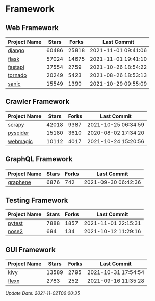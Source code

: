 # Framework

## Web Framework
| Project Name | Stars | Forks | Last Commit |
| ------------ | ----- | ----- | ----------- |
| [django](https://github.com/django/django) | 60486 | 25818 | 2021-11-01 09:41:06 |
| [flask](https://github.com/pallets/flask) | 57024 | 14675 | 2021-11-01 19:41:10 |
| [fastapi](https://github.com/tiangolo/fastapi) | 37554 | 2759 | 2021-10-26 18:54:22 |
| [tornado](https://github.com/tornadoweb/tornado) | 20249 | 5423 | 2021-08-26 18:53:13 |
| [sanic](https://github.com/sanic-org/sanic) | 15549 | 1390 | 2021-10-29 09:55:09 |

## Crawler Framework
| Project Name | Stars | Forks | Last Commit |
| ------------ | ----- | ----- | ----------- |
| [scrapy](https://github.com/scrapy/scrapy) | 42018 | 9387 | 2021-10-25 06:34:59 |
| [pyspider](https://github.com/binux/pyspider) | 15180 | 3610 | 2020-08-02 17:34:20 |
| [webmagic](https://github.com/code4craft/webmagic) | 10112 | 4017 | 2021-10-24 15:20:56 |

## GraphQL Framework
| Project Name | Stars | Forks | Last Commit |
| ------------ | ----- | ----- | ----------- |
| [graphene](https://github.com/graphql-python/graphene) | 6876 | 742 | 2021-09-30 06:42:36 |

## Testing Framework
| Project Name | Stars | Forks | Last Commit |
| ------------ | ----- | ----- | ----------- |
| [pytest](https://github.com/pytest-dev/pytest) | 7888 | 1857 | 2021-11-01 22:15:31 |
| [nose2](https://github.com/nose-devs/nose2) | 694 | 134 | 2021-10-12 11:29:16 |

## GUI Framework
| Project Name | Stars | Forks | Last Commit |
| ------------ | ----- | ----- | ----------- |
| [kivy](https://github.com/kivy/kivy) | 13589 | 2795 | 2021-10-31 17:54:54 |
| [flexx](https://github.com/flexxui/flexx) | 2783 | 252 | 2021-09-16 11:35:28 |

*Update Date: 2021-11-02T06:00:35*